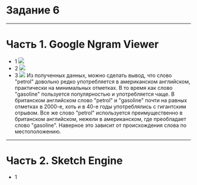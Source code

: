 # Задание 6 
***********
# Часть 1. Google Ngram Viewer
*  1 ![](https://pp.userapi.com/c846416/v846416077/1ca35/FUl1I3NJ54M.jpg)
*  2 ![](https://pp.userapi.com/c846416/v846416077/1ca3e/wJ6SQS63S00.jpg)
*  3 ![](https://pp.userapi.com/c830108/v830108524/cdda8/kVGxwddVYYU.jpg)
Из полученных данных, можно сделать вывод, что слово "petrol" довольно редко употребляется в американском английском, практически на минимальных отметках. В то время как слово "gasoline" пользуется популярностью и употребляется чаще. В британском английском слово "petrol" и "gasoline" почти на равных отметках в 2000-е, хоть и в 40-е годы употреблялись с гигантским отрывом. Все же слово "petrol" используется преимущественно в британском английском, нежели в американском, где преобладает слово "gasoline". Наверное это зависит от происхождения слова по местоположению. 
*********
# Часть 2. Sketch Engine
*  1 
